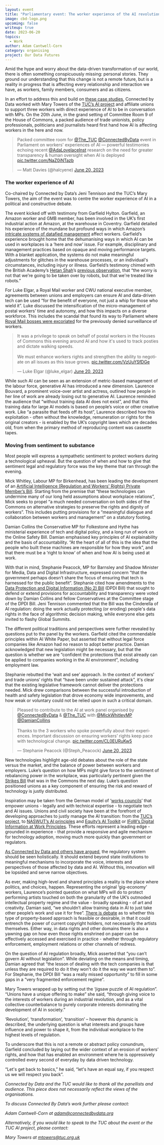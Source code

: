 ```yaml
---
layout: event
title: "Parliamentary event: The worker experience of the AI revolution"
image: cbd-logo.png
upcoming: false
writeup: true
date: 2023-06-20
topics:
  - Work
author: Adam Cantwell-Corn
category: organising
project: Our Data Futures
---
```


Amid the hype and worry about the data-driven transformation of our world, there is often something conspicuously missing: personal stories. They ground our understanding that this change is not a remote future, but is a reality in progress that is affecting every relationship and interaction we have, as workers, family members, consumers and as citizens.

In an effort to address this and build on [these case studies](https://connectedbydata.org/resources/our-data-stories), Connected by Data worked with Mary Towers of the [TUC’s AI project](http://v) and affiliate unions to support three workers with direct experience of AI to be in conversation with MPs. On the 20th June, in the grand setting of Committee Room 9 of the House of Commons, a packed audience of trade unionists, policy professionals, politicians and journalists heard first hand how AI is affecting workers in the here and now. 

<!--more-->

<blockquote class="twitter-tweet"><p lang="en" dir="ltr">Packed committee room for <a href="https://twitter.com/The_TUC?ref_src=twsrc%5Etfw">@The_TUC</a> <a href="https://twitter.com/ConnectedByData?ref_src=twsrc%5Etfw">@ConnectedByData</a> event in Parliament on workers&#39; experiences of AI — powerful testimonies echoing recent <a href="https://twitter.com/AdaLovelaceInst?ref_src=twsrc%5Etfw">@AdaLovelaceInst</a> research on the need for greater transparency &amp; human oversight when AI is deployed <a href="https://t.co/NaZ0iNTazb">pic.twitter.com/NaZ0iNTazb</a></p>&mdash; Matt Davies (@halcyene) <a href="https://twitter.com/halcyene/status/1671199883598999555?ref_src=twsrc%5Etfw">June 20, 2023</a></blockquote> <script async src="https://platform.twitter.com/widgets.js" charset="utf-8"></script>


### The worker experience of AI

Co-chaired by Connected by Data’s Jeni Tennison and the TUC’s Mary Towers, the aim of the event was to centre the worker experience of AI in a political and constructive debate. 

The event kicked off with testimony from Garfield Hylton. Garfield, an Amazon worker and GMB member, has been involved in the UK’s first industrial action at Amazon, at the warehouse in Coventry. Garfield detailed his experience of the mundane but profound ways in which Amazon’s [intricate systems of datafied management](https://connectedbydata.org/resources/our-data-stories) affect workers. Garfield’s experience brought home that the dehumanising ways in which AI can be used in workplaces is a ‘here and now’ issue. For example, disciplinary and management practices based on opaque and moving performance targets. With a blanket application, the systems do not make meaningful adjustments for glitches in the warehouse processes, or an individual's circumstances, including injury or illness. Garfield’s testimony chimed with the British Academy’s [Hetan Shah](https://twitter.com/HetanShah)’s [previous observation](https://www.youtube.com/watch?v=LasRtZ2ImV8), that “the worry is not that we're going to be taken over by robots, but that we're treated like robots.” 

For Luke Elgar, a Royal Mail worker and CWU national executive member, agreements between unions and employers  can ensure AI and data-driven tech can be used “for the benefit of everyone, not just a whip for those who wield it”. Luke discussed the intensification of the micro-management of postal workers’ time and autonomy, and how this impacts on a diverse workforce. This includes the scandal that found its way to Parliament where [Royal Mail bosses were excoriated](https://twitter.com/darrenpjones/status/1628488496284422144?lang=en) for the previously denied surveillance of workers. 

<blockquote class="twitter-tweet"><p lang="en" dir="ltr">It was a privilege to speak on behalf of postal workers in the Houses of Commons this evening around AI and how it&#39;s used to track posties and dictate walking speeds.<br><br>We must enhance workers rights and strengthen the ability to negotiate on all issues as this issue grows. <a href="https://t.co/VzUuYSfDGe">pic.twitter.com/VzUuYSfDGe</a></p>&mdash; Luke Elgar (@luke_elgar) <a href="https://twitter.com/luke_elgar/status/1671249185251930113?ref_src=twsrc%5Etfw">June 20, 2023</a></blockquote> <script async src="https://platform.twitter.com/widgets.js" charset="utf-8"></script>

While such AI can be seen as an extension of metric-based management of the labour force, generative AI has introduced a new dimension. Laurence Bouvard, a prominent voice-over artist and actress, outlined how people in her line of work are already losing out to generative AI. Laurence reminded the audience that “without training data AI does not exist”, and that this training data for large AI models is based on people’s voice or other creative work.  Like “a parasite that feeds off its host”, Laurence described how this exploitation - often without the knowledge, remuneration or rights for the original creators - is enabled by the UK’s copyright laws which are decades old, from when the primary method of reproducing content was cassette tapes. 


### Moving from sentiment to substance

Most people will express a sympathetic sentiment to protect workers during a technological upheaval. But the question of when and how to give that sentiment legal and regulatory force was the key theme that ran through the evening. 

Mick Whitley, Labour MP for Birkenhead, has been leading the development of an [Artificial Intelligence (Regulation and Workers' Rights) Private Member’s Bill](https://bills.parliament.uk/bills/3464). Starting from the premise that “these technologies can undermine many of our long held assumptions about workplace relations”, Mick seeks to propel “a much needed conversation on both sides of the Commons on alternative strategies to preserve the rights and dignity of workers”. This includes putting provisions for a “meaningful dialogue and collaboration between workers and management” on a statutory footing.

Damian Collins the Conservative MP for Folkestone and Hythe has ministerial experience of tech and digital policy, and a long run of work on the Online Safety Bill. Damian emphasised key principles of AI explainability and the basis of accountability. “At the heart of all of this is the idea that the people who built these machines are responsible for how they work”, and that there must be a ‘right to know’ of when and how AI is being used at work. 

With that in mind, Stephanie Peacock, MP for Barnsley and Shadow Minister for Media, Data and Digital Infrastructure, expressed concern “that the government perhaps doesn’t share the focus of ensuring that tech is harnessed for the public benefit”. Stephanie cited how amendments to the [Data Protection and Digital Information (No 2) Bill](https://connectedbydata.org/resources/dpdib-resources) (DPDI Bill) that sought to defend or extend provisions for accountability and transparency were voted down by Damian Collins and fellow Conservatives at the Committee stage of the DPDI Bill. Jeni Tennison commented that the Bill was the Cinderella of AI regulation: doing the work actually protecting (or eroding) people's data rights in the face of algorithmic decision making, while everyone else gets invited to flashy Global Summits.

The different political traditions and perspectives were further revealed by questions put to the panel by the workers. Garfield cited the commendable principles within AI White Paper, but asserted that without legal force companies like Amazon had no reason to adopt better practice. Damian acknowledged that new legislation might be necessary, but that the question is whether we are “confident the protections that exist already can be applied to companies working in the AI environment”, including employment law. 

Stephanie rebutted the ‘wait and see’ approach. In the context of workers’ and trade unions’ rights that “have been under sustained attack”, it's clear that the existing legislative framework cannot deliver the protections needed. Mick drew comparisons between the successful introduction of health and safety legislation that drove economy wide improvements, and how weak or voluntary could not be relied upon in such a critical domain. 

<blockquote class="twitter-tweet"><p lang="en" dir="ltr">Pleased to contribute to the AI at work panel organised by <a href="https://twitter.com/ConnectedByData?ref_src=twsrc%5Etfw">@ConnectedByData</a> &amp; <a href="https://twitter.com/The_TUC?ref_src=twsrc%5Etfw">@The_TUC</a> with <a href="https://twitter.com/MickWhitleyMP?ref_src=twsrc%5Etfw">@MickWhitleyMP</a> <a href="https://twitter.com/DamianCollins?ref_src=twsrc%5Etfw">@DamianCollins</a> <br><br>Thanks to the 3 workers who spoke powerfully about their experiences. Important discussion on ensuring workers’ rights keep pace with technological change. <a href="https://t.co/CL0EURuKw5">pic.twitter.com/CL0EURuKw5</a></p>&mdash; Stephanie Peacock (@Steph_Peacock) <a href="https://twitter.com/Steph_Peacock/status/1671225447751745540?ref_src=twsrc%5Etfw">June 20, 2023</a></blockquote> <script async src="https://platform.twitter.com/widgets.js" charset="utf-8"></script>

New technologies highlight age-old debates about the role of the state versus the market, and the balance of power between workers and employers. Luke’s question on how MPs might give force to the sentiment of rebalancing power in the workplace, was particularly pertinent given the [Strikes Bill](https://bills.parliament.uk/bills/3396) that was in the Commons the next day. Luke’s question positioned unions as a key component of ensuring the risk and reward of technology is justly distributed. 

Inspiration may be taken from the German model of ‘[works councils](https://www.simmons-simmons.com/en/publications/ckta73p7e1f530a27ww60bysz/germany-artificial-intelligence-soon-in-the-focus-of-works-councils)’ that empower unions - legally and with technical expertise - to negotiate tech and AI issues. Unions and civil society have been at the forefront of developing approaches to justly manage the AI transition: from the [TUC’s project](https://www.tuc.org.uk/AImanifesto), to [NASWUT’s AI principles](https://www.nasuwt.org.uk/advice/in-the-classroom/artificial-intelligence-and-digital-technologies.html) and [Equity’s AI Toolkit](https://www.equity.org.uk/advice-and-support/know-your-rights/ai-toolkit) or [IFoW’s Digital Information at Work Principles](https://www.ifow.org/case-studies/digital-information-workplace-principles-amendment-to-dpdi-bill).  These efforts represent a leading edge - grounded in experience - that provide a responsive and agile mechanism for technology adoption, moving much more quickly than government or regulators. 

[As Connected by Data and others have argued](https://connectedbydata.org/resources/ai-white-paper-2023), the regulatory system should be seen holistically. It should extend beyond state institutions to meaningful mechanisms to incorporate the voice, interests and perspectives of those affected by data and AI. Without this, innovation will be lopsided and serve narrow objectives. 

As ever, making high-level and shared principles a reality is the place where politics, and choices, happen. Representing the original ‘gig-economy’ workers, Laurence’s pointed question on what MPs will do to protect performing artists touched on both the granularity of the UK’s outmoded intellectual property regime and the value - broadly speaking - of art and creativity. Damian said, “we shouldn’t allow training data in AI to just take other people’s work and use it for free”. [There is debate](https://twitter.com/JeniT/status/1656540796974407680) as to whether this type of property-based approach is feasible or desirable, in that it could entrench the power of current copyright holders, not necessarily the artists themselves. Either way, in data rights and other domains there is also a yawning gap on how even those rights enshrined on paper can be effectively accessed and exercised in practice - whether through regulatory enforcement, employment relations or other channels of redress. 

On the question of AI regulation broadly, Mick asserted that “you can’t govern AI without legislation”. While deviating on the means and timing, Damian agreed that “the lesson of dealing with the tech companies is that unless they are required to do it they won't do it the way we want them to”. For Stephanie, the DPDI Bill “was a really missed opportunity” to fill in some gaps in a “very fragmented enforcement regime”. 

Mary Towers wrapped up by setting out the ‘jigsaw puzzle of AI regulation”. “Unions have a unique offering to make” she said, “through giving voice to the interests of workers during an industrial revolution, and as a vital collective counterbalance to purely corporate interests dominating the development of AI in society.”

‘Revolution’, ‘transformation’, ‘transition’ – however this dynamic is described, the underlying question is what interests and groups have influence and power to shape it, from the individual workplace to the highest levels of regulation. 

To underscore that this is not a remote or abstract policy conundrum, Garfield concluded by laying out the wider context of an erosion of workers’ rights, and how that has enabled an environment where he is oppressively controlled every second of everyday by data driven technology. 

“Let's get back to basics,” he said, “let's have an equal say, if you respect us we will respect you back”.

_Connected by Data and the TUC would like to thank all the panellists and audience. This piece does not necessarily reflect the views of the organisations._

_To discuss Connected By Data’s work further please contact:_

_Adam Cantwell-Corn at [adam@connectedbydata.org](mailto:adam@connectedbydata.org)_

_Alternatively, if you would like to speak to the TUC about the event or the TUC AI project, please contact:_

_Mary Towers at ​​[mtowers@tuc.org.uk](mailto:mtowers@tuc.org.uk)_
